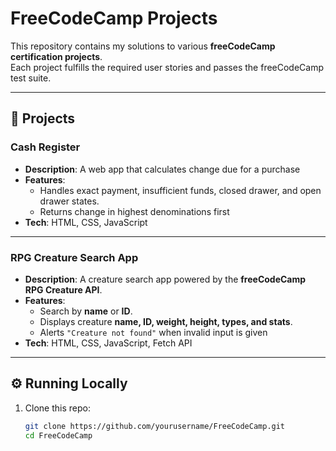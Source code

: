 # FreeCodeCamp Projects

This repository contains my solutions to various **freeCodeCamp certification projects**.  
Each project fulfills the required user stories and passes the freeCodeCamp test suite.

---

## 🚀 Projects

### Cash Register
- **Description**: A web app that calculates change due for a purchase  
- **Features**:
  - Handles exact payment, insufficient funds, closed drawer, and open drawer states.  
  - Returns change in highest denominations first  
- **Tech**: HTML, CSS, JavaScript

---

### RPG Creature Search App
- **Description**: A creature search app powered by the **freeCodeCamp RPG Creature API**.  
- **Features**:
  - Search by **name** or **ID**.  
  - Displays creature **name, ID, weight, height, types, and stats**.  
  - Alerts `"Creature not found"` when invalid input is given
- **Tech**: HTML, CSS, JavaScript, Fetch API

---

## ⚙️ Running Locally

1. Clone this repo:
   ```bash
   git clone https://github.com/yourusername/FreeCodeCamp.git
   cd FreeCodeCamp
